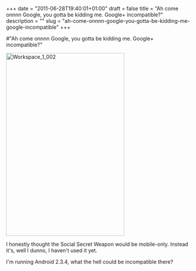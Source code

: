 +++
date = "2011-06-28T19:40:01+01:00"
draft = false
title = "Ah come onnnn Google, you gotta be kidding me. Google+ incompatible?"
description = ""
slug = "ah-come-onnnn-google-you-gotta-be-kidding-me-google-incompatible"
+++

#"Ah come onnnn Google, you gotta be kidding me. Google+ incompatible?"


 <div class='p_embed p_image_embed'>
<img alt="Workspace_1_002" height="499" src="http://getfile0.posterous.com/getfile/files.posterous.com/conoroneill/XT9i33KoV7GCkLhjJqfomCJnZkyaPBU3fF4oqiFYWzODrVdorIFIgMaIXCoK/Workspace_1_002.png" width="322" />
</div>
<p>I honestly thought the Social Secret Weapon would be mobile-only. Instead it&#39;s, well I dunno, I haven&#39;t used it yet.</p><p /><div>I&#39;m running Android 2.3.4, what the hell could be incompatible there? <p /></div>
 